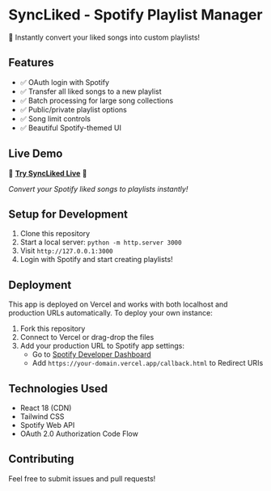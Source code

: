 # SyncLiked - Spotify Playlist Manager

🎵 Instantly convert your liked songs into custom playlists!

## Features
- ✅ OAuth login with Spotify
- ✅ Transfer all liked songs to a new playlist
- ✅ Batch processing for large song collections
- ✅ Public/private playlist options
- ✅ Song limit controls
- ✅ Beautiful Spotify-themed UI

## Live Demo
🎵 **[Try SyncLiked Live](https://spotify-liked-to-playlist.vercel.app/)** 🎵

*Convert your Spotify liked songs to playlists instantly!*

## Setup for Development
1. Clone this repository
2. Start a local server: `python -m http.server 3000`
3. Visit `http://127.0.0.1:3000`
4. Login with Spotify and start creating playlists!

## Deployment
This app is deployed on Vercel and works with both localhost and production URLs automatically. To deploy your own instance:

1. Fork this repository
2. Connect to Vercel or drag-drop the files
3. Add your production URL to Spotify app settings:
   - Go to [Spotify Developer Dashboard](https://developer.spotify.com/dashboard)
   - Add `https://your-domain.vercel.app/callback.html` to Redirect URIs

## Technologies Used
- React 18 (CDN)
- Tailwind CSS
- Spotify Web API
- OAuth 2.0 Authorization Code Flow

## Contributing
Feel free to submit issues and pull requests!
